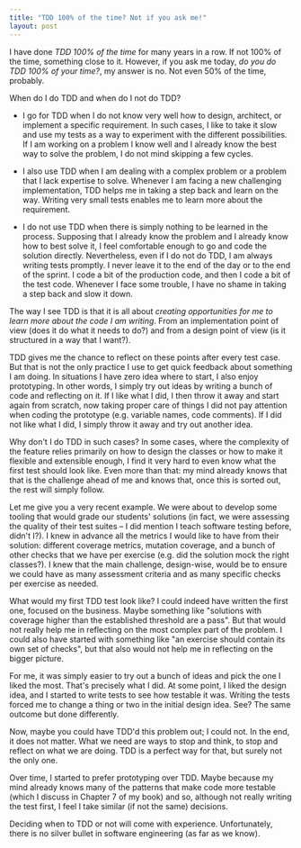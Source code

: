 ```yaml
---
title: "TDD 100% of the time? Not if you ask me!"
layout: post
---
```


I have done _TDD 100% of the time_ for many years in a row. If not 100% of the time, something close to it. However, if you ask me today, _do you do TDD 100% of your time?_, my answer is no. Not even 50% of the time, probably.

When do I do TDD and when do I not do TDD?

* I go for TDD when I do not know very well how to design, architect, or implement a specific requirement. In such cases, I like to take it slow and use my tests as a way to experiment with the different possibilities. If I am working on a problem I know well and I already know the best way to solve the problem, I do not mind skipping a few cycles.

* I also use TDD when I am dealing with a complex problem or a problem that I lack expertise to solve. Whenever I am facing a new challenging implementation, TDD helps me in taking a step back and learn on the way. Writing very small tests enables me to learn more about the requirement.

* I do not use TDD when there is simply nothing to be learned in the process. Supposing that I already know the problem and I already know how to best solve it, I feel comfortable enough to go and code the solution directly. Nevertheless, even if I do not do TDD, I am always writing tests promptly. I never leave it to the end of the day or to the end of the sprint. I code a bit of the production code, and then I code a bit of the test code. Whenever I face some trouble, I have no shame in taking a step back and slow it down.

The way I see TDD is that it is all about _creating opportunities for me to learn more about the code I am writing_. From an implementation point of view (does it do what it needs to do?) and from a design point of view (is it structured in a way that I want?). 

TDD gives me the chance to reflect on these points after every test case. But that is not the only practice I use to get quick feedback about something I am doing. In situations I have zero idea where to start, I also enjoy prototyping. In other words, I simply try out ideas by writing a bunch of code and reflecting on it. If I like what I did, I then throw it away and start again from scratch, now taking proper care of things I did not pay attention when coding the prototype (e.g. variable names, code comments). If I did not like what I did, I simply throw it away and try out another idea.

Why don't I do TDD in such cases? In some cases, where the complexity of the feature relies primarily on how to design the classes or how to make it flexible and extensible enough, I find it very hard to even know what the first test should look like. Even more than that: my mind already knows that that is the challenge ahead of me and knows that, once this is sorted out, the rest will simply follow. 

Let me give you a very recent example. We were about to develop some tooling that would grade our students' solutions (in fact, we were assessing the quality of their test suites – I did mention I teach software testing before, didn't I?). I knew in advance all the metrics I would like to have from their solution: different coverage metrics, mutation coverage, and a bunch of other checks that we have per exercise (e.g. did the solution mock the right classes?). I knew that the main challenge, design-wise, would be to ensure we could have as many assessment criteria and as many specific checks per exercise as needed.

What would my first TDD test look like? I could indeed have written the first one, focused on the business. Maybe something like "solutions with coverage higher than the established threshold are a pass". But that would not really help me in reflecting on the most complex part of the problem. I could also have started with something like "an exercise should contain its own set of checks", but that also would not help me in reflecting on the bigger picture. 

For me, it was simply easier to try out a bunch of ideas and pick the one I liked the most. That's precisely what I did. At some point, I liked the design idea, and I started to write tests to see how testable it was. Writing the tests forced me to change a thing or two in the initial design idea. See? The same outcome but done differently.

Now, maybe you could have TDD'd this problem out; I could not. In the end, it does not matter. What we need are ways to stop and think, to stop and reflect on what we are doing. TDD is a perfect way for that, but surely not the only one. 

Over time, I started to prefer prototyping over TDD. Maybe because my mind already knows many of the patterns that make code more testable (which I discuss in Chapter 7 of my book) and so, although not really writing the test first, I feel I take similar (if not the same) decisions. 

Deciding when to TDD or not will come with experience. Unfortunately, there is no silver bullet in software engineering (as far as we know).

